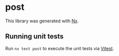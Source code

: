 # post

This library was generated with [Nx](https://nx.dev).

## Running unit tests

Run `nx test post` to execute the unit tests via [Vitest](https://vitest.dev/).
